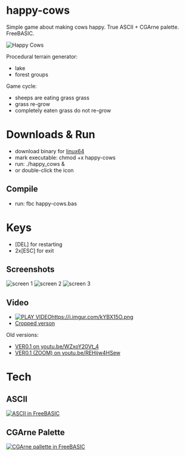 # happy-cows
Simple game about making cows happy. True ASCII + CGArne palette. FreeBASIC.

![Happy Cows](https://i.imgur.com/BQGKxeU.png)

Procedural terrain generator:

- lake
- forest groups

Game cycle:

- sheeps are eating grass grass
- grass re-grow
- completely eaten grass do not re-grow


# Downloads & Run

- download binary for [linux64](https://github.com/w84death/happy-cows/raw/master/happy-cows)
- mark executable: chmod +x happy-cows
- run: ./happy_cows &
- or double-click the icon

## Compile

- run: fbc happy-cows.bas


# Keys

- [DEL] for restarting
- 2x[ESC] for exit


## Screenshots

![screen 1](https://i.imgur.com/s4GUa6z.png)
![screen 2](https://i.imgur.com/DmKsFtD.png)
![screen 3](https://i.imgur.com/gGCgXIy.png)

## Video

- [![PLAY VIDEOhttps://i.imgur.com/kYBX15O.png](https://i.imgur.com/kYBX15O.png)](https://youtu.be/-h-vpe_XNrg)
- [Cropped verson](https://youtu.be/ItbfgbfMkBY)


Old versions:

- [VER0.1 on youtu.be/WZxoY20Vt_4](https://youtu.be/WZxoY20Vt_4)
- [VER0.1 (ZOOM) on youtu.be/REHijw4HSew](https://youtu.be/REHijw4HSew)

# Tech 

## ASCII

[![ASCII in FreeBASIC](https://i.imgur.com/KzaVfkB.png)](http://lampiweb.com/help/freebasic/CptAscii.html)

## CGArne Palette

[![CGArne pallette in FreeBASIC](https://i.imgur.com/cDWLfxO.png)](http://androidarts.com/palette/16pal.htm)



